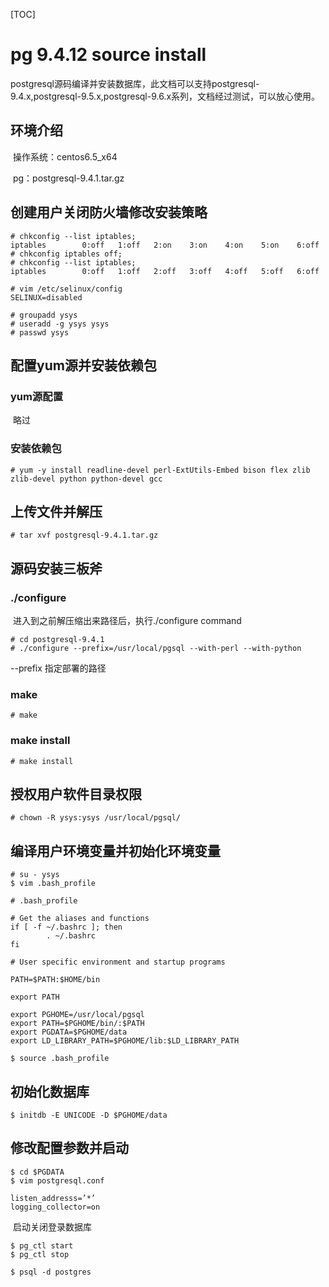 [TOC]

# pg 9.4.12 source install



​	postgresql源码编译并安装数据库，此文档可以支持postgresql-9.4.x,postgresql-9.5.x,postgresql-9.6.x系列，文档经过测试，可以放心使用。 



## 环境介绍

​	操作系统：centos6.5_x64

​	pg：postgresql-9.4.1.tar.gz 

## 创建用户关闭防火墙修改安装策略



```
# chkconfig --list iptables;
iptables       	0:off	1:off	2:on	3:on	4:on	5:on	6:off
# chkconfig iptables off;
# chkconfig --list iptables;
iptables       	0:off	1:off	2:off	3:off	4:off	5:off	6:off
```

```
# vim /etc/selinux/config 
SELINUX=disabled
```

```
# groupadd ysys
# useradd -g ysys ysys
# passwd ysys
```



## 配置yum源并安装依赖包

### yum源配置

​	略过

### 安装依赖包

```
# yum -y install readline-devel perl-ExtUtils-Embed bison flex zlib zlib-devel python python-devel gcc
```

## 上传文件并解压

```
# tar xvf postgresql-9.4.1.tar.gz 
```

## 源码安装三板斧

### ./configure

​	进入到之前解压缩出来路径后，执行./configure command

```
# cd postgresql-9.4.1
# ./configure --prefix=/usr/local/pgsql --with-perl --with-python
```

--prefix 指定部署的路径

### make

```
# make
```

### make install

```
# make install
```

## 授权用户软件目录权限

```
# chown -R ysys:ysys /usr/local/pgsql/
```

## 编译用户环境变量并初始化环境变量

```
# su - ysys
$ vim .bash_profile

# .bash_profile

# Get the aliases and functions
if [ -f ~/.bashrc ]; then
        . ~/.bashrc
fi

# User specific environment and startup programs

PATH=$PATH:$HOME/bin

export PATH

export PGHOME=/usr/local/pgsql
export PATH=$PGHOME/bin/:$PATH
export PGDATA=$PGHOME/data
export LD_LIBRARY_PATH=$PGHOME/lib:$LD_LIBRARY_PATH

```

```
$ source .bash_profile
```



## 初始化数据库

```
$ initdb -E UNICODE -D $PGHOME/data
```

## 修改配置参数并启动

```
$ cd $PGDATA
$ vim postgresql.conf

listen_addresss=’*’
logging_collector=on

```

​	启动关闭登录数据库

```
$ pg_ctl start 
$ pg_ctl stop

$ psql -d postgres
```

